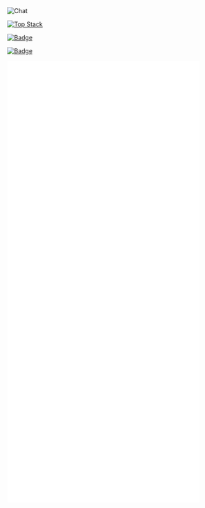 </br>
</br>

![Chat](https://github.com/jungclaire/jungclaire/blob/main/chat.svg)

[![Top Stack](https://widget.realdeveloper.pro/api/top?stack=Java,Kotlin,Rust)](https://github.com/changerlemond)

[![Badge](https://widget.realdeveloper.pro/api/badge?title=Languages&badges=Java,Spring,GraphQL,MongoDB,Kafka,Rust,TypeScript,Python,Docker)](https://github.com/changerlemond)

[![Badge](https://widget.realdeveloper.pro/api/badge?title=Database%20and%20DevOps&badges=MongoDB,MySQL,AWS,Git)](https://github.com/changerlemond)

![Metrics](https://github.com/changerlemond/changerlemond/blob/main/github-metrics.svg)
